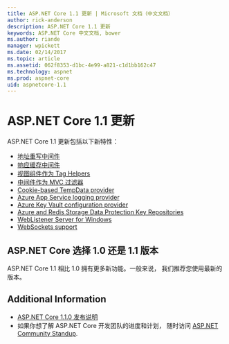 ```yaml
---
title: ASP.NET Core 1.1 更新 | Microsoft 文档（中文文档）
author: rick-anderson
description: ASP.NET Core 1.1 更新
keywords: ASP.NET Core 中文文档, bower
ms.author: riande
manager: wpickett
ms.date: 02/14/2017
ms.topic: article
ms.assetid: 062f8353-d1bc-4e99-a821-c1d1bb162c47
ms.technology: aspnet
ms.prod: aspnet-core
uid: aspnetcore-1.1
---
```


# ASP.NET Core 1.1 更新

ASP.NET Core 1.1 更新包括以下新特性：

- [地址重写中间件](https://docs.microsoft.com/en-us/aspnet/core/fundamentals/url-rewriting)
- [响应缓存中间件](https://docs.microsoft.com/en-us/aspnet/core/performance/caching/middleware)
- [视图组件作为 Tag Helpers](xref:mvc/views/view-components#invoking-a-view-component-as-a-tag-helper)
- [中间件作为 MVC 过滤器](xref:mvc/controllers/filters#using-middleware-in-the-filter-pipeline)
- [Cookie-based TempData provider](xref:fundamentals/app-state#cookie-based-tempdata-provider )
- [Azure App Service logging provider](xref:fundamentals/logging#appservice)
- [Azure Key Vault configuration provider](xref:security/key-vault-configuration)
- [Azure and Redis Storage Data Protection Key Repositories](xref:security/data-protection/implementation/key-storage-providers#azure-and-redis)
- [WebListener Server for Windows](xref:fundamentals/servers/weblistener)
- [WebSockets support](xref:fundamentals/websockets)

## ASP.NET Core 选择 1.0 还是 1.1 版本

ASP.NET Core 1.1 相比 1.0 拥有更多新功能。一般来说， 我们推荐您使用最新的版本。

## Additional Information

- [ASP.NET Core 1.1.0 发布说明](https://github.com/aspnet/Home/releases/tag/1.1.0)
- 如果你想了解 ASP.NET Core 开发团队的进度和计划， 随时访问 [ASP.NET Community Standup](https://live.asp.net/).
